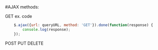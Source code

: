 #AJAX methods: 

GET 
ex. code
```javascript
    $.ajax({url: queryURL, method: 'GET'}).done(function(response) {
        console.log(response);
    });
```
POST
PUT
DELETE